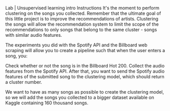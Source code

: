 Lab | Unsupervised learning intro
Instructions
It's the moment to perform clustering on the songs you collected. Remember that the ultimate goal of this little project is to improve the recommendations of artists. Clustering the songs will allow the recommendation system to limit the scope of the recommendations to only songs that belong to the same cluster - songs with similar audio features.

The experiments you did with the Spotify API and the Billboard web scraping will allow you to create a pipeline such that when the user enters a song, you:

Check whether or not the song is in the Billboard Hot 200.
Collect the audio features from the Spotify API.
After that, you want to send the Spotify audio features of the submitted song to the clustering model, which should return a cluster number.

We want to have as many songs as possible to create the clustering model, so we will add the songs you collected to a bigger dataset available on Kaggle containing 160 thousand songs.

